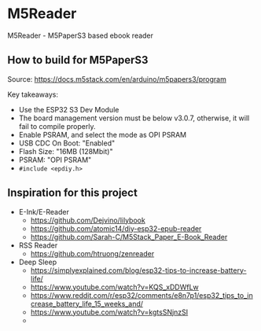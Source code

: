 # M5Reader
M5Reader - M5PaperS3 based ebook reader

## How to build for M5PaperS3
Source: <https://docs.m5stack.com/en/arduino/m5papers3/program>

Key takeaways:
 * Use the ESP32 S3 Dev Module
 * The board management version must be below v3.0.7, otherwise, it will fail to compile properly.
 * Enable PSRAM, and select the mode as OPI PSRAM
 * USB CDC On Boot: "Enabled"
 * Flash Size: "16MB (128Mbit)"
 * PSRAM: "OPI PSRAM"
 * `#include <epdiy.h>`

## Inspiration for this project
 * E-Ink/E-Reader
   * <https://github.com/Dejvino/lilybook>
   * <https://github.com/atomic14/diy-esp32-epub-reader>
   * <https://github.com/Sarah-C/M5Stack_Paper_E-Book_Reader>
 * RSS Reader
   * <https://github.com/htruong/zenreader>
 * Deep Sleep
   * <https://simplyexplained.com/blog/esp32-tips-to-increase-battery-life/>
   * <https://www.youtube.com/watch?v=KQS_xDDWfLw>
   * <https://www.reddit.com/r/esp32/comments/e8n7p1/esp32_tips_to_increase_battery_life_15_weeks_and/>
   * <https://www.youtube.com/watch?v=kgtsSNjnzSI>
   * 
